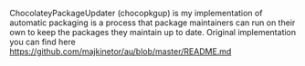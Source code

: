 ChocolateyPackageUpdater (chocopkgup) is my implementation of automatic packaging is a process that package maintainers can run on their own to keep the packages they maintain up to date.
Original implementation you can find here https://github.com/majkinetor/au/blob/master/README.md
